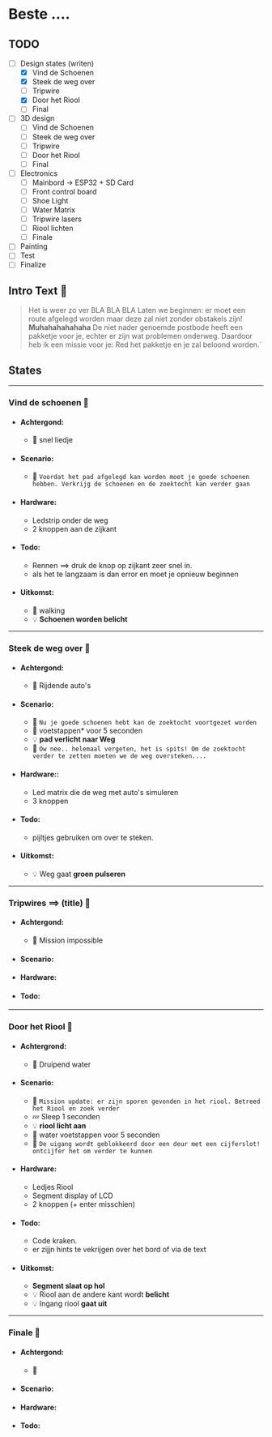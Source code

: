 # Beste ....

## TODO

- [ ] Design states (writen)
  - [x] Vind de Schoenen
  - [x] Steek de weg over
  - [ ] Tripwire
  - [x] Door het Riool
  - [ ] Final
- [ ] 3D design
  - [ ] Vind de Schoenen
  - [ ] Steek de weg over
  - [ ] Tripwire
  - [ ] Door het Riool
  - [ ] Final
- [ ] Electronics
  - [ ] Mainbord -> ESP32 + SD Card
  - [ ] Front control board
  - [ ] Shoe Light
  - [ ] Water Matrix
  - [ ] Tripwire lasers
  - [ ] Riool lichten
  - [ ] Finale
- [ ] Painting
- [ ] Test
- [ ] Finalize

## Intro Text :loudspeaker:

> Het is weer zo ver BLA BLA BLA Laten we beginnen: er moet een route afgelegd worden maar deze zal niet zonder obstakels zijn! **Muhahahahahaha**
> De niet nader genoemde postbode heeft een pakketje voor je, echter er zijn wat problemen onderweg. Daardoor heb ik een missie voor je: Red het pakketje en je zal beloond worden.`

## States

---

### Vind de schoenen :shoe:

- #### Achtergond:
  - :musical_note: snel liedje
- #### Scenario:
  - :loudspeaker: `Voordat het pad afgelegd kan worden moet je goede schoenen hebben. Verkrijg de schoenen en de zoektocht kan verder gaan`
- #### Hardware:
  - Ledstrip onder de weg
  - 2 knoppen aan de zijkant
- #### Todo:
  - Rennen ==> druk de knop op zijkant zeer snel in.
  - als het te langzaam is dan error en moet je opnieuw beginnen
- #### Uitkomst:
  - :musical_note: walking
  - :bulb: **Schoenen worden belicht**

---

### Steek de weg over :walking:

- #### Achtergond:
  - :musical_note: Rijdende auto's
- #### Scenario:
  - :loudspeaker: `Nu je goede schoenen hebt kan de zoektocht voortgezet worden`
  - :musical_note: voetstappen\* voor 5 seconden
  - :bulb: **pad verlicht naar Weg**
  - :loudspeaker: `Ow nee.. helemaal vergeten, het is spits! Om de zoektocht verder te zetten moeten we de weg oversteken....`
- #### Hardware::
  - Led matrix die de weg met auto's simuleren
  - 3 knoppen
- #### Todo:
  - pijltjes gebruiken om over te steken.
- #### Uitkomst:
  - :bulb: Weg gaat **groen pulseren**

---

### Tripwires ==> (title) :flashlight:

- #### Achtergond:
  - :musical_note: Mission impossible
- #### Scenario:
- #### Hardware:
- #### Todo:

---

### Door het Riool :potable_water:

- #### Achtergrond:
  - :musical_note: Druipend water
- #### Scenario:
  - :loudspeaker: `Mission update: er zijn sporen gevonden in het riool. Betreed het Riool en zoek verder`
  - :zzz: Sleep 1 seconden
  - :bulb: **riool licht aan**
  - :musical_note: water voetstappen voor 5 seconden
  - :loudspeaker: `De uigang wordt geblokkeerd door een deur met een cijferslot! ontcijfer het om verder te kunnen`
- #### Hardware:
  - Ledjes Riool
  - Segment display of LCD
  - 2 knoppen (+ enter misschien)
- #### Todo:
  - Code kraken.
  - er zijjn hints te vekrijgen over het bord of via de text
- #### Uitkomst:
  - **Segment slaat op hol**
  - :bulb: Riool aan de andere kant wordt **belicht**
  - :bulb: Ingang riool **gaat uit**

---

### Finale :checkered_flag:

- #### Achtergond:
  - :musical_note:
- #### Scenario:
- #### Hardware:
- #### Todo:
